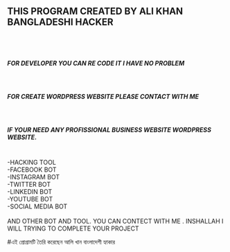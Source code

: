 <h2> THIS PROGRAM CREATED BY ALI KHAN BANGLADESHI HACKER <h2> </br>
<h5>FOR DEVELOPER YOU CAN RE CODE IT I HAVE NO PROBLEM</h5> </br>
<h5> FOR CREATE WORDPRESS WEBSITE PLEASE CONTACT WITH ME</h5> </br>
<h5>IF YOUR NEED ANY PROFISSIONAL BUSINESS WEBSITE WORDPRESS WEBSITE.</h5> </br>
-HACKING TOOL </br>
-FACEBOOK BOT </br>
-INSTAGRAM BOT </br>
-TWITTER BOT </br>
-LINKEDIN BOT </br>
-YOUTUBE BOT </br>
-SOCIAL MEDIA BOT </br>
</br>
AND OTHER BOT  AND TOOL. 
YOU CAN CONTECT WITH ME .
INSHALLAH I WILL TRYING TO COMPLETE YOUR PROJECT

#এই প্রোগ্রামটি তৈরি করেছেন আলি খান বাংলাদেশী হ্যাকার

